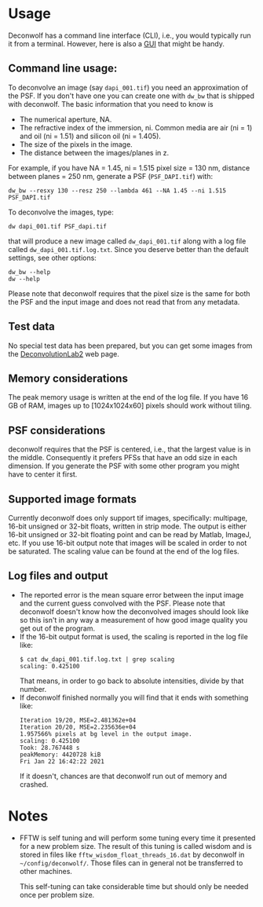 # Usage
Deconwolf has a command line interface (CLI), i.e., you would typically run
it from a terminal. However, here is also a
[GUI](https://github.com/elgw/dw_gui) that might be handy.

## Command line usage:
To deconvolve an image (say `dapi_001.tif`) you need an approximation of
the PSF. If you don't
have one you can create one with `dw_bw` that is shipped with deconwolf.
The basic information that you need to know is
 * The numerical aperture, NA.
 * The refractive index of the immersion, ni. Common media are air (ni = 1)
   and oil (ni = 1.51) and silicon oil (ni = 1.405).
 * The size of the pixels in the image.
 * The distance between the images/planes in z.

For example, if you have NA = 1.45, ni = 1.515 pixel size = 130 nm,
distance between planes = 250 nm, generate a PSF (`PSF_DAPI.tif`) with:

``` shell
dw_bw --resxy 130 --resz 250 --lambda 461 --NA 1.45 --ni 1.515 PSF_DAPI.tif
```

To deconvolve the images, type:

``` shell
dw dapi_001.tif PSF_dapi.tif
```

that will produce a new image called `dw_dapi_001.tif` along with
a log file
called `dw_dapi_001.tif.log.txt`. Since you deserve better than the
default settings, see other options:

``` shell
dw_bw --help
dw --help
```

Please note that deconwolf requires that the pixel size is the same for
both the PSF and the input image and does not read that from any metadata.

## Test data
No special test data has been prepared, but you can get some images from the [DeconvolutionLab2](http://bigwww.epfl.ch/deconvolution/deconvolutionlab2/) web page.

## Memory considerations
The peak memory usage is written at the end of the log file. If you have 16 GB of RAM, images up to [1024x1024x60] pixels should work without tiling.

## PSF considerations
deconwolf requires that the PSF is centered, i.e.,
that the largest value is in the middle.
Consequently it prefers PFSs that
have an odd size in each dimension.
If you generate the PSF with some
other program you might have to center it first.


## Supported image formats
Currently deconwolf does only support tif images,
specifically: multipage, 16-bit unsigned or 32-bit floats,
written in strip mode. The output is either 16-bit unsigned or 32-bit
floating point and can be read by Matlab, ImageJ, etc.
If you use 16-bit output note that images will be scaled in order to not be
saturated. The scaling value can be found at the end of the log files.

## Log files and output
 * The reported error is the mean square error between the input image
   and the current guess convolved with the PSF. Please note that deconwolf
   doesn't know how the deconvolved images should look like so this isn't
   in any way a measurement of how good image quality you get out of the
   program.
 * If the 16-bit output format is used, the scaling is reported in the
   log file like:
   ```
   $ cat dw_dapi_001.tif.log.txt | grep scaling
   scaling: 0.425100
   ```
   That means, in order to go back to absolute intensities, divide by
   that number.
 * If deconwolf finished normally you will find that it ends with something
   like:
   ```
   Iteration 19/20, MSE=2.481362e+04
   Iteration 20/20, MSE=2.235636e+04
   1.957566% pixels at bg level in the output image.
   scaling: 0.425100
   Took: 28.767448 s
   peakMemory: 4420728 kiB
   Fri Jan 22 16:42:22 2021
   ```
   If it doesn't, chances are that deconwolf run out of memory and crashed.

# Notes
 * FFTW is self tuning and will perform some tuning every time it
   presented for a new problem size. The result of this tuning is called
   wisdom and is stored in files like `fftw_wisdom_float_threads_16.dat`
   by deconwolf in `~/config/deconwolf/`. Those files can in general
   not be transferred to other machines.

   This self-tuning can take considerable time but should only be needed
   once per problem size.
